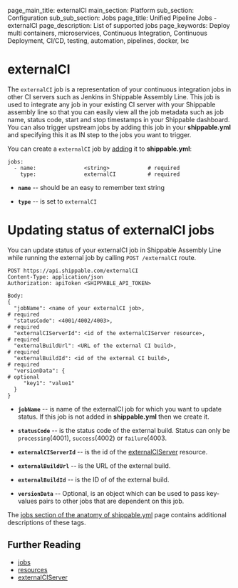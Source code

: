 page_main_title: externalCI
main_section: Platform
sub_section: Configuration
sub_sub_section: Jobs
page_title: Unified Pipeline Jobs - externalCI
page_description: List of supported jobs
page_keywords: Deploy multi containers, microservices, Continuous Integration, Continuous Deployment, CI/CD, testing, automation, pipelines, docker, lxc

# externalCI

The `externalCI` job is a representation of your continuous integration jobs in other CI servers such as Jenkins in Shippable Assembly Line. This job is used to integrate any job in your existing CI server with your Shippable assembly line so that you can easily view all the job metadata such as job name, status code, start and stop timestamps in your Shippable dashboard. You can also trigger upstream jobs by adding this job in your **shippable.yml** and specifying this it as IN step to the jobs you want to trigger.

You can create a `externalCI` job by [adding](/platform/tutorial/workflow/crud-job#adding) it to **shippable.yml**:

```
jobs:
  - name: 				<string>			# required
    type: 				externalCI			# required
```

* **`name`** -- should be an easy to remember text string

* **`type`** -- is set to `externalCI`

# Updating status of externalCI jobs

You can update status of your externalCI job in Shippable Assembly Line while running the external job by calling `POST /externalCI` route.
```
POST https://api.shippable.com/externalCI
Content-Type: application/json
Authorization: apiToken <SHIPPABLE_API_TOKEN>

Body:
{
  "jobName": <name of your externalCI job>,                           # required
  "statusCode": <4001/4002/4003>,                                     # required
  "externalCIServerId": <id of the externalCIServer resource>,        # required
  "externalBuildUrl": <URL of the external CI build>,                 # required
  "externalBuildId": <id of the external CI build>,                   # required
  "versionData": {                                                    # optional
     "key1": "value1"
  }
}
```

* **`jobName`** -- is name of the externalCI job for which you want to update status. If this job is not added in **shippable.yml** then we create it.

* **`statusCode`** -- is the status code of the external build. Status can only be `processing`(4001), `success`(4002) or `failure`(4003.

* **`externalCIServerId`** -- is the id of the [externalCIServer](/platform/workflow/resource/externalciserver) resource.

* **`externalBuildUrl`** -- is the URL of the external build.

* **`externalBuildId`** -- is the ID of of the external build.

* **`versionData`** -- Optional, is an object which can be used to pass key-values pairs to other jobs that are dependent on this job.

The [jobs section of the anatomy of shippable.yml](/platform/tutorial/workflow/shippable-yml/#jobs) page contains additional descriptions of these tags.

## Further Reading
* [jobs](/platform/workflow/job/overview)
* [resources](/platform/workflow/resource/overview)
* [externalCIServer](/platform/workflow/resource/externalciserver)
